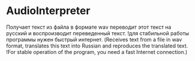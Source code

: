 # AudioInterpreter
Получает текст из файла в формате wav переводит этот текст на русский и воспроизводит переведенный текст. !для стабильной работы программы нужен быстрый интернет. (Receives text from a file in wav format, translates this text into Russian and reproduces the translated text. !For stable operation of the program, you need a fast Internet connection.)

